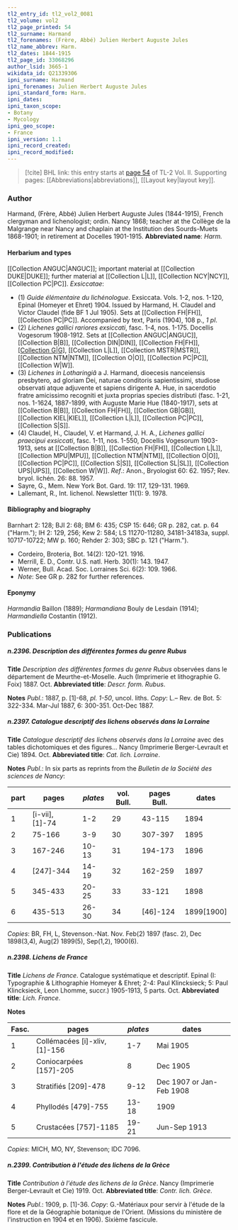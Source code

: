 ```yaml
---
tl2_entry_id: tl2_vol2_0081
tl2_volume: vol2
tl2_page_printed: 54
tl2_surname: Harmand
tl2_forenames: (Frère, Abbé) Julien Herbert Auguste Jules
tl2_name_abbrev: Harm.
tl2_dates: 1844-1915
tl2_page_id: 33068296
author_lsid: 3665-1
wikidata_id: Q21339306
ipni_surname: Harmand
ipni_forenames: Julien Herbert Auguste Jules
ipni_standard_form: Harm.
ipni_dates: 
ipni_taxon_scope: 
- Botany
- Mycology
ipni_geo_scope: 
- France
ipni_version: 1.1
ipni_record_created: 
ipni_record_modified:
---
```



> [!cite] BHL link: this entry starts at [page 54](https://www.biodiversitylibrary.org/page/33068296) of TL-2 Vol. II.
> Supporting pages: [[Abbreviations|abbreviations]], [[Layout key|layout key]].

### Author

Harmand, (Frère, Abbé) Julien Herbert Auguste Jules (1844-1915), French clergyman and lichenologist; ordin. Nancy 1868; teacher at the Collège de la Malgrange near Nancy and chaplain at the Institution des Sourds-Muets 1868-1901; in retirement at Docelles 1901-1915. 
**Abbreviated name**: *Harm.*

#### Herbarium and types

[[Collection ANGUC|ANGUC]]; important material at [[Collection DUKE|DUKE]]; further material at [[Collection L|L]], [[Collection NCY|NCY]], [[Collection PC|PC]].
*Exsiccatae*:
- (1) *Guide élémentaire du lichénologue*. Exsiccata. Vols. 1-2, nos. 1-120, Epinal (Homeyer et Ehret) 1904. Issued by Harmand, H. Claudel and Victor Claudel (fide BF 1 Jul 1905). Sets at [[Collection FH|FH]], [[Collection PC|PC]]. Accompanied by text, Paris (1904), 108 p., *1 pl*.
- (2) *Lichenes gallici rariores exsiccati*, fasc. 1-4, nos. 1-175. Docellis Vogesorum 1908-1912. Sets at [[Collection ANGUC|ANGUC]], [[Collection B|B]], [[Collection DIN|DIN]], [[Collection FH|FH]], [[Collection G|G]](1-3), [[Collection L|L]], [[Collection MSTR|MSTR]], [[Collection NTM|NTM]], [[Collection O|O]], [[Collection PC|PC]], [[Collection W|W]].
- (3) *Lichenes in Lotharingiâ* a J. Harmand, dioecesis nanceiensis presbytero, ad gloriam Dei, naturae conditoris sapientissimi, studiose observati atque adjuvente et sapiens dirigente A. Hue, in sacerdotio fratre amicissimo recogniti et juxta proprias species distributi (fasc. 1-21, nos. 1-1624, 1887-1899, with Auguste Marie Hue (1840-1917), sets at [[Collection B|B]], [[Collection FH|FH]], [[Collection GB|GB]], [[Collection KIEL|KIEL]], [[Collection L|L]], [[Collection PC|PC]], [[Collection S|S]].
- (4) Claudel, H., Claudel, V. et Harmand, J. H. A., *Lichenes gallici praecipui exsiccati*, fasc. 1-11, nos. 1-550, Docellis Vogesorum 1903-1913, sets at [[Collection B|B]], [[Collection FH|FH]], [[Collection L|L]], [[Collection MPU|MPU]], [[Collection NTM|NTM]], [[Collection O|O]], [[Collection PC|PC]], [[Collection S|S]], [[Collection SL|SL]], [[Collection UPS|UPS]], [[Collection W|W]].
*Ref*.: Anon., Bryologist 60: 62. 1957; Rev. bryol. lichén. 26: 88. 1957.
- Sayre, G., Mem. New York Bot. Gard. 19: 117, 129-131. 1969.
- Lallemant, R., Int. lichenol. Newsletter 11(1): 9. 1978.

#### Bibliography and biography

Barnhart 2: 128; BJI 2: 68; BM 6: 435; CSP 15: 646; GR p. 282, cat. p. 64 ("Harm."); IH 2: 129, 256; Kew 2: 584; LS 11270-11280, 34181-34183a, suppl. 10717-10722; MW p. 160; Rehder 2: 303; SBC p. 121 ("Harm.").
- Cordeiro, Broteria, Bot. 14(2): 120-121. 1916.
- Merrill, E. D., Contr. U.S. natl. Herb. 30(1): 143. 1947.
- Werner, Bull. Acad. Soc. Lorraines Sci. 6(2): 109. 1966.
- *Note*: See GR p. 282 for further references.

#### Eponymy

*Harmandia* Baillon (1889); *Harmandiana* Bouly de Lesdain (1914); *Harmandiella* Costantin (1912).

### Publications

##### n.2396. Description des différentes formes du genre Rubus

**Title**
*Description des différentes formes du genre Rubus* observées dans le département de Meurthe-et-Moselle. Auch (Imprimerie et lithographie G. Foix) 1887. Oct.
**Abbreviated title**: *Descr. form. Rubus*.

**Notes**
*Publ*.: 1887, p. \[1\]-68, *pl. 1-50*, uncol. liths. *Copy*: L.– Rev. de Bot. 5: 322-334. Mar-Jul 1887, 6: 300-351. Oct-Dec 1887.

##### n.2397. Catalogue descriptif des lichens observés dans la Lorraine

**Title**
*Catalogue descriptif des lichens observés dans la Lorraine* avec des tables dichotomiques et des figures... Nancy (Imprimerie Berger-Levrault et Cie) 1894. Oct.
**Abbreviated title**: *Cat. lich. Lorraine*.

**Notes**
*Publ*.: In six parts as reprints from the *Bulletin de la Société des sciences de Nancy*:

|part	|pages	|*plates*	|vol. Bull.	|pages Bull.	|dates|
|---	|---	|---	|---	|---	|---	|
|1	|\[i-vii\], \[1\]-74	|1-2	|29	|43-115	|1894|
|2	|75-166	|3-9	|30	|307-397	|1895|
|3	|167-246	|10-13	|31	|194-173	|1896|
|4	|\[247\]-344	|14-19	|32	|162-259	|1897|
|5	|345-433	|20-25	|33	|33-121	|1898|
|6	|435-513	|26-30	|34	|\[46\]-124	|1899\[1900\]|

*Copies*: BR, FH, L, Stevenson.-Nat. Nov. Feb(2) 1897 (fasc. 2), Dec 1898(3,4), Aug(2) 1899(5), Sep(1,2), 1900(6).

##### n.2398. Lichens de France

**Title**
*Lichens de France*. Catalogue systématique et descriptif. Epinal (I: Typographie & Lithographie Homeyer & Ehret; 2-4: Paul Klincksieck; 5: Paul Klincksieck, Leon Lhomme, succr.) 1905-1913, 5 parts. Oct.
**Abbreviated title**: *Lich. France*.

**Notes**

|Fasc.	|pages	|*plates*	|dates|
|---	|---	|---	|---	|
|1	|Collémacées \[i\]-xliv, \[1\]-156	|1-7	|Mai 1905|
|2	|Coniocarpées \[157\]-205	|8	|Dec 1905|
|3	|Stratifiés \[209\]-478	|9-12	|Dec 1907 or Jan-Feb 1908|
|4	|Phyllodés \[479\]-755	|13-18	|1909|
|5	|Crustacées \[757\]-1185	|19-21	|Jun-Sep 1913|

*Copies*: MICH, MO, NY, Stevenson; IDC 7096.

##### n.2399. Contribution à l'étude des lichens de la Grèce

**Title**
*Contribution à l'étude des lichens de la Grèce*. Nancy (Imprimerie Berger-Levrault et Cie) 1919. Oct.
**Abbreviated title**: *Contr. lich. Grèce*.

**Notes**
*Publ*.: 1909, p. \[1\]-36. *Copy*: G.-Matériaux pour servir à l'étude de la flore et de la Géographie botanique de l'Orient. (Missions du ministère de l'instruction en 1904 et en 1906). Sixième fascicule.

